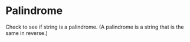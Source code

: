 # Palindrome
Check to see if string is a palindrome. (A palindrome is a string that is the same in reverse.)
